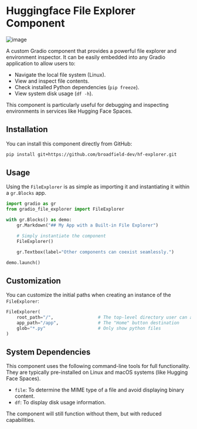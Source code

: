 # Huggingface File Explorer Component
![image](hf_explorer.png "Title")


A custom Gradio component that provides a powerful file explorer and environment inspector. It can be easily embedded into any Gradio application to allow users to:

- Navigate the local file system (Linux).
- View and inspect file contents.
- Check installed Python dependencies (`pip freeze`).
- View system disk usage (`df -h`).

This component is particularly useful for debugging and inspecting environments in services like Hugging Face Spaces.

 <!-- It's a good idea to add a screenshot -->

## Installation

You can install this component directly from GitHub:

```bash
pip install git+https://github.com/broadfield-dev/hf-explorer.git
```

## Usage

Using the `FileExplorer` is as simple as importing it and instantiating it within a `gr.Blocks` app.

```python
import gradio as gr
from gradio_file_explorer import FileExplorer

with gr.Blocks() as demo:
    gr.Markdown("## My App with a Built-in File Explorer")

    # Simply instantiate the component
    FileExplorer()

    gr.Textbox(label="Other components can coexist seamlessly.")

demo.launch()
```

## Customization

You can customize the initial paths when creating an instance of the `FileExplorer`:

```python
FileExplorer(
    root_path="/",                 # The top-level directory user can access
    app_path="/app",               # The "Home" button destination
    glob="*.py"                    # Only show python files
)
```

## System Dependencies

This component uses the following command-line tools for full functionality. They are typically pre-installed on Linux and macOS systems (like Hugging Face Spaces).

- `file`: To determine the MIME type of a file and avoid displaying binary content.
- `df`: To display disk usage information.

The component will still function without them, but with reduced capabilities.

